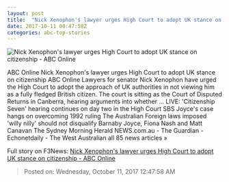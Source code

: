 ```yaml
---
layout: post
title:  "Nick Xenophon's lawyer urges High Court to adopt UK stance on citizenship - ABC Online"
date: 2017-10-11 00:47:58Z
categories: abc-top-stories
---
```


![Nick Xenophon's lawyer urges High Court to adopt UK stance on citizenship - ABC Online](http://www.abc.net.au/radionational/image/7551076-1x1-700x700.jpg)

ABC Online Nick Xenophon's lawyer urges High Court to adopt UK stance on citizenship ABC Online Lawyers for senator Nick Xenophon have urged the High Court to adopt the approach of UK authorities in not viewing him as a fully fledged British citizen. The court is sitting as the Court of Disputed Returns in Canberra, hearing arguments into whether ... LIVE: 'Citizenship Seven' hearing continues on day two in the High Court SBS Joyce's case hangs on overcoming 1992 ruling The Australian Foreign laws imposed 'willy nilly' should not disqualify Barnaby Joyce, Fiona Nash and Matt Canavan The Sydney Morning Herald NEWS.com.au - The Guardian - Echonetdaily - The West Australian all 85 news articles »


Full story on F3News: [Nick Xenophon's lawyer urges High Court to adopt UK stance on citizenship - ABC Online](http://www.f3nws.com/n/GWpDTE)

> Posted on: Wednesday, October 11, 2017 12:47:58 AM
